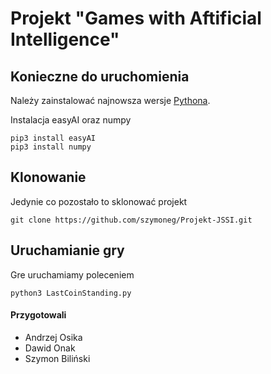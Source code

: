 # Projekt "Games with Aftificial Intelligence"

## Konieczne do uruchomienia

Należy zainstalować najnowsza wersje [Pythona](https://www.python.org/).

Instalacja easyAI oraz numpy
```
pip3 install easyAI
pip3 install numpy
```

## Klonowanie
Jedynie co pozostało to sklonować projekt
```git
git clone https://github.com/szymoneg/Projekt-JSSI.git 
```

## Uruchamianie gry
Gre uruchamiamy poleceniem
```
python3 LastCoinStanding.py
```

#### Przygotowali
- Andrzej Osika
- Dawid Onak
- Szymon Biliński

